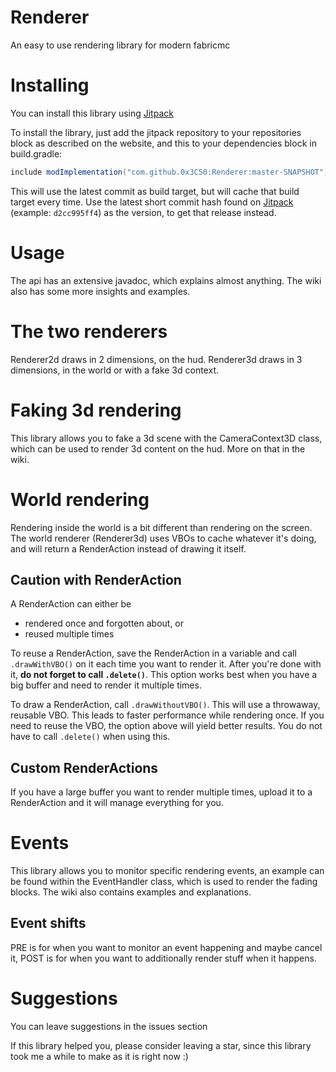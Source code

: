 # Renderer
An easy to use rendering library for modern fabricmc

# Installing
You can install this library using [Jitpack](https://jitpack.io/)

To install the library, just add the jitpack repository to your repositories block as described on the website, and this to your dependencies block in build.gradle:

```groovy
include modImplementation("com.github.0x3C50:Renderer:master-SNAPSHOT")
```
This will use the latest commit as build target, but will cache that build target every time. Use the latest short commit hash found on [Jitpack](https://jitpack.io/#0x3C50/Renderer) (example: `d2cc995ff4`) as the version, to get that release instead.

# Usage
The api has an extensive javadoc, which explains almost anything. The wiki also has some more insights and examples.

# The two renderers
Renderer2d draws in 2 dimensions, on the hud. Renderer3d draws in 3 dimensions, in the world or with a fake 3d context.

# Faking 3d rendering
This library allows you to fake a 3d scene with the CameraContext3D class, which can be used to render 3d content on the hud. More on that in the wiki.

# World rendering
Rendering inside the world is a bit different than rendering on the screen. The world renderer (Renderer3d) uses VBOs to cache whatever it's doing, and will return a RenderAction instead of drawing it itself.

## Caution with RenderAction
A RenderAction can either be
- rendered once and forgotten about, or
- reused multiple times

To reuse a RenderAction, save the RenderAction in a variable and call `.drawWithVBO()` on it each time you want to render it. After you're done with it, **do not forget to call `.delete()`**. This option works best when you have a big buffer and need to render it multiple times.

To draw a RenderAction, call `.drawWithoutVBO()`. This will use a throwaway, reusable VBO. This leads to faster performance while rendering once. If you need to reuse the VBO, the option above will yield better results. You do not have to call `.delete()` when using this.

## Custom RenderActions
If you have a large buffer you want to render multiple times, upload it to a RenderAction and it will manage everything for you.

# Events
This library allows you to monitor specific rendering events, an example can be found within the EventHandler class, which is used to render the fading blocks. The wiki also contains examples and explanations.

## Event shifts
PRE is for when you want to monitor an event happening and maybe cancel it, POST is for when you want to additionally render stuff when it happens.

# Suggestions
You can leave suggestions in the issues section

If this library helped you, please consider leaving a star, since this library took me a while to make as it is right now :)